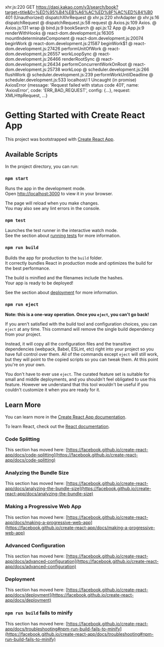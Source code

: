 xhr.js:220          GET https://dapi.kakao.com/v3/search/book?target=title&0=%ED%95%B4%EB%A6%AC%ED%8F%AC%ED%84%B0 401 (Unauthorized)
dispatchXhrRequest @ xhr.js:220
xhrAdapter @ xhr.js:16
dispatchRequest @ dispatchRequest.js:58
request @ Axios.js:109
Axios.<computed> @ Axios.js:131
wrap @ bind.js:9
bookSearch @ api.js:12
App @ App.js:9
renderWithHooks @ react-dom.development.js:16305
mountIndeterminateComponent @ react-dom.development.js:20074
beginWork @ react-dom.development.js:21587
beginWork$1 @ react-dom.development.js:27426
performUnitOfWork @ react-dom.development.js:26557
workLoopSync @ react-dom.development.js:26466
renderRootSync @ react-dom.development.js:26434
performConcurrentWorkOnRoot @ react-dom.development.js:25738
workLoop @ scheduler.development.js:266
flushWork @ scheduler.development.js:239
performWorkUntilDeadline @ scheduler.development.js:533
localhost/:1 Uncaught (in promise) AxiosError {message: 'Request failed with status code 401', name: 'AxiosError', code: 'ERR_BAD_REQUEST', config: {…}, request: XMLHttpRequest, …}




# Getting Started with Create React App

This project was bootstrapped with [Create React App](https://github.com/facebook/create-react-app).

## Available Scripts

In the project directory, you can run:

### `npm start`

Runs the app in the development mode.\
Open [http://localhost:3000](http://localhost:3000) to view it in your browser.

The page will reload when you make changes.\
You may also see any lint errors in the console.

### `npm test`

Launches the test runner in the interactive watch mode.\
See the section about [running tests](https://facebook.github.io/create-react-app/docs/running-tests) for more information.

### `npm run build`

Builds the app for production to the `build` folder.\
It correctly bundles React in production mode and optimizes the build for the best performance.

The build is minified and the filenames include the hashes.\
Your app is ready to be deployed!

See the section about [deployment](https://facebook.github.io/create-react-app/docs/deployment) for more information.

### `npm run eject`

**Note: this is a one-way operation. Once you `eject`, you can't go back!**

If you aren't satisfied with the build tool and configuration choices, you can `eject` at any time. This command will remove the single build dependency from your project.

Instead, it will copy all the configuration files and the transitive dependencies (webpack, Babel, ESLint, etc) right into your project so you have full control over them. All of the commands except `eject` will still work, but they will point to the copied scripts so you can tweak them. At this point you're on your own.

You don't have to ever use `eject`. The curated feature set is suitable for small and middle deployments, and you shouldn't feel obligated to use this feature. However we understand that this tool wouldn't be useful if you couldn't customize it when you are ready for it.

## Learn More

You can learn more in the [Create React App documentation](https://facebook.github.io/create-react-app/docs/getting-started).

To learn React, check out the [React documentation](https://reactjs.org/).

### Code Splitting

This section has moved here: [https://facebook.github.io/create-react-app/docs/code-splitting](https://facebook.github.io/create-react-app/docs/code-splitting)

### Analyzing the Bundle Size

This section has moved here: [https://facebook.github.io/create-react-app/docs/analyzing-the-bundle-size](https://facebook.github.io/create-react-app/docs/analyzing-the-bundle-size)

### Making a Progressive Web App

This section has moved here: [https://facebook.github.io/create-react-app/docs/making-a-progressive-web-app](https://facebook.github.io/create-react-app/docs/making-a-progressive-web-app)

### Advanced Configuration

This section has moved here: [https://facebook.github.io/create-react-app/docs/advanced-configuration](https://facebook.github.io/create-react-app/docs/advanced-configuration)

### Deployment

This section has moved here: [https://facebook.github.io/create-react-app/docs/deployment](https://facebook.github.io/create-react-app/docs/deployment)

### `npm run build` fails to minify

This section has moved here: [https://facebook.github.io/create-react-app/docs/troubleshooting#npm-run-build-fails-to-minify](https://facebook.github.io/create-react-app/docs/troubleshooting#npm-run-build-fails-to-minify)
